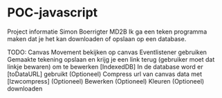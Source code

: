 # POC-javascript

Project informatie Simon Boerrigter MD2B
Ik ga een teken programma maken dat je het kan downloaden of opslaan op een database.

TODO:
Canvas
Movement bekijken op canvas
Eventlistener gebruiken
Gemaakte tekening opslaan en krijg je een link terug (gebruiker moet dat linkje bewaren) om te bewerken [IndexedDB]
In de database word er [toDataURL] gebruikt
(Optioneel) Compress url van canvas data met [lzwcompress]
(Optioneel) Bewerken
(Optioneel) Kleuren
(Optioneel) downloaden
